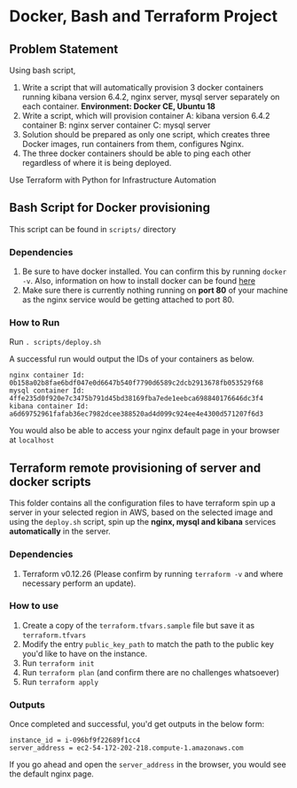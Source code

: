 # Docker, Bash and Terraform Project

## Problem Statement
Using bash script,
1. Write a script that will automatically provision 3 docker containers running kibana version 6.4.2, nginx server, mysql server separately on each container. **Environment: Docker CE, Ubuntu 18**
2. Write a script, which will provision
container A: kibana version 6.4.2
container B: nginx server
container C: mysql server
3. Solution should be prepared as only one script, which creates three Docker images, run containers from them, configures Nginx.
4. The three docker containers should be able to ping each other regardless of where it is being deployed.

Use Terraform with Python for Infrastructure Automation

## Bash Script for Docker provisioning
This script can be found in `scripts/` directory

### Dependencies
1. Be sure to have docker installed. You can confirm this by running `docker -v`. Also, information on how to install docker can be found [here](https://docs.docker.com/get-docker/)
2. Make sure there is currently nothing running on **port 80** of your machine as the nginx service would be getting attached to port 80.

### How to Run 
Run `. scripts/deploy.sh`

A successful run would output the IDs of your containers as below.

```
nginx container Id: 0b158a02b8fae6bdf047e0d6647b540f7790d6589c2dcb2913678fb053529f68
mysql container Id: 4ffe235d0f920e7c3475b791d45bd38169fba7ede1eebca698840176646dc3f4
kibana container Id: a6d69752961fafab36ec7982dcee388520ad4d099c924ee4e4300d571207f6d3
```
You would also be able to access your nginx default page in your browser at `localhost`

## Terraform remote provisioning of server and docker scripts
This folder contains all the configuration files to have terraform spin up a server in your selected region in AWS, based on the selected image and using the `deploy.sh` script, spin up the **nginx, mysql and kibana** services **automatically** in the server.

### Dependencies
1. Terraform v0.12.26 (Please confirm by running `terraform -v` and where necessary perform an update).

### How to use
1. Create a copy of the `terraform.tfvars.sample` file but save it as `terraform.tfvars`
2. Modify the entry `public_key_path` to match the path to the public key you'd like to have on the instance.
3. Run `terraform init`
4. Run `terraform plan` (and confirm there are no challenges whatsoever)
5. Run `terraform apply`

### Outputs
Once completed and successful, you'd get outputs in the below form:
```
instance_id = i-096bf9f22689f1cc4
server_address = ec2-54-172-202-218.compute-1.amazonaws.com
```
If you go ahead and open the `server_address` in the browser, you would see the default nginx page. 